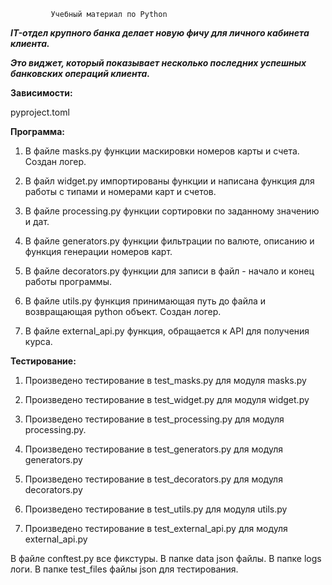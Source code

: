              Учебный материал по Python

***IT-отдел крупного банка делает новую
фичу для личного кабинета клиента.***

***Это виджет, который показывает несколько
последних успешных банковских операций клиента.***

**Зависимости:**

pyproject.toml

**Программа:**

1. В файле masks.py функции маскировки номеров
   карты и счета. Создан логер.

2. В файл widget.py импортированы функции и
   написана функция для работы с типами
   и номерами карт и счетов.

3. В файле processing.py функции сортировки
   по заданному значению и дат.

4. В файле generators.py функции фильтрации
   по валюте, описанию и функция генерации номеров карт.

5. В файле decorators.py функции для записи в файл - 
начало и конец работы программы.

6. В файле utils.py функция принимающая путь до файла 
и возвращающая python объект. Создан логер.

7. В файле external_api.py функция, обращается к API для получения курса.




**Тестирование:**

1. Произведено тестирование в test_masks.py для модуля masks.py

2. Произведено тестирование в test_widget.py для модуля widget.py

3. Произведено тестирование в test_processing.py для модуля processing.py.

4. Произведено тестирование в test_generators.py для модуля generators.py

5. Произведено тестирование в test_decorators.py для модуля decorators.py

6. Произведено тестирование в test_utils.py для модуля utils.py

7. Произведено тестирование в test_external_api.py для модуля external_api.py

В файле conftest.py все фикстуры.
В папке data json файлы.
В папке logs логи.
В папке test_files файлы json для тестирования.
